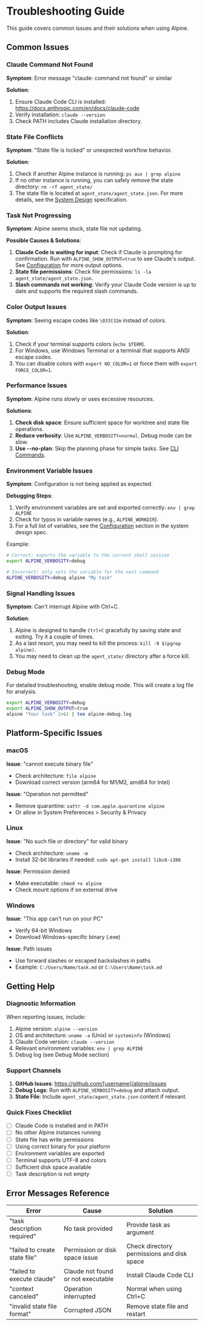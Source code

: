 # Troubleshooting Guide

This guide covers common issues and their solutions when using Alpine.

## Common Issues

### Claude Command Not Found

**Symptom**: Error message "claude: command not found" or similar

**Solution**:
1. Ensure Claude Code CLI is installed: https://docs.anthropic.com/en/docs/claude-code
2. Verify installation: `claude --version`
3. Check PATH includes Claude installation directory.

### State File Conflicts

**Symptom**: "State file is locked" or unexpected workflow behavior.

**Solution**:
1. Check if another Alpine instance is running: `ps aux | grep alpine`
2. If no other instance is running, you can safely remove the state directory: `rm -rf agent_state/`
3. The state file is located at `agent_state/agent_state.json`. For more details, see the [System Design](system-design.md#4-state-management) specification.

### Task Not Progressing

**Symptom**: Alpine seems stuck, state file not updating.

**Possible Causes & Solutions**:
1. **Claude Code is waiting for input**: Check if Claude is prompting for confirmation. Run with `ALPINE_SHOW_OUTPUT=true` to see Claude's output. See [Configuration](system-design.md#3-configuration) for more output options.
2. **State file permissions**: Check file permissions: `ls -la agent_state/agent_state.json`.
3. **Slash commands not working**: Verify your Claude Code version is up to date and supports the required slash commands.

### Color Output Issues

**Symptom**: Seeing escape codes like `\033[32m` instead of colors.

**Solution**:
1. Check if your terminal supports colors (`echo $TERM`).
2. For Windows, use Windows Terminal or a terminal that supports ANSI escape codes.
3. You can disable colors with `export NO_COLOR=1` or force them with `export FORCE_COLOR=1`.

### Performance Issues

**Symptom**: Alpine runs slowly or uses excessive resources.

**Solutions**:
1. **Check disk space**: Ensure sufficient space for worktree and state file operations.
2. **Reduce verbosity**: Use `ALPINE_VERBOSITY=normal`. Debug mode can be slow.
3. **Use --no-plan**: Skip the planning phase for simple tasks. See [CLI Commands](cli-commands.md).


### Environment Variable Issues

**Symptom**: Configuration is not being applied as expected.

**Debugging Steps**:
1. Verify environment variables are set and exported correctly: `env | grep ALPINE`
2. Check for typos in variable names (e.g., `ALPINE_WORKDIR`).
3. For a full list of variables, see the [Configuration](system-design.md#3-configuration) section in the system design spec.

Example:
```bash
# Correct: exports the variable to the current shell session
export ALPINE_VERBOSITY=debug

# Incorrect: only sets the variable for the next command
ALPINE_VERBOSITY=debug alpine "My task"
```

### Signal Handling Issues

**Symptom**: Can't interrupt Alpine with Ctrl+C.

**Solution**:
1. Alpine is designed to handle `Ctrl+C` gracefully by saving state and exiting. Try it a couple of times.
2. As a last resort, you may need to kill the process: `kill -9 $(pgrep alpine)`.
3. You may need to clean up the `agent_state/` directory after a force kill.

### Debug Mode

For detailed troubleshooting, enable debug mode. This will create a log file for analysis.
```bash
export ALPINE_VERBOSITY=debug
export ALPINE_SHOW_OUTPUT=true
alpine "Your task" 2>&1 | tee alpine-debug.log
```

## Platform-Specific Issues

### macOS

**Issue**: "cannot execute binary file"
- Check architecture: `file alpine`
- Download correct version (arm64 for M1/M2, amd64 for Intel)

**Issue**: "Operation not permitted"
- Remove quarantine: `xattr -d com.apple.quarantine alpine`
- Or allow in System Preferences > Security & Privacy

### Linux

**Issue**: "No such file or directory" for valid binary
- Check architecture: `uname -m`
- Install 32-bit libraries if needed: `sudo apt-get install libc6-i386`

**Issue**: Permission denied
- Make executable: `chmod +x alpine`
- Check mount options if on external drive

### Windows

**Issue**: "This app can't run on your PC"
- Verify 64-bit Windows
- Download Windows-specific binary (.exe)

**Issue**: Path issues
- Use forward slashes or escaped backslashes in paths
- Example: `C:/Users/Name/task.md` or `C:\Users\Name\task.md`

## Getting Help

### Diagnostic Information

When reporting issues, include:
1. Alpine version: `alpine --version`
2. OS and architecture: `uname -a` (Unix) or `systeminfo` (Windows)
3. Claude Code version: `claude --version`
4. Relevant environment variables: `env | grep ALPINE`
5. Debug log (see Debug Mode section)

### Support Channels

1. **GitHub Issues**: https://github.com/[username]/alpine/issues
2. **Debug Logs**: Run with `ALPINE_VERBOSITY=debug` and attach output.
3. **State File**: Include `agent_state/agent_state.json` content if relevant.

### Quick Fixes Checklist

- [ ] Claude Code is installed and in PATH
- [ ] No other Alpine instances running
- [ ] State file has write permissions
- [ ] Using correct binary for your platform
- [ ] Environment variables are exported
- [ ] Terminal supports UTF-8 and colors
- [ ] Sufficient disk space available
- [ ] Task description is not empty

## Error Messages Reference

| Error | Cause | Solution |
|-------|-------|----------|
| "task description required" | No task provided | Provide task as argument |
| "failed to create state file" | Permission or disk space issue | Check directory permissions and disk space |
| "failed to execute claude" | Claude not found or not executable | Install Claude Code CLI |
| "context canceled" | Operation interrupted | Normal when using Ctrl+C |
| "invalid state file format" | Corrupted JSON | Remove state file and restart |
